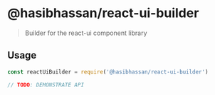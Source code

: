 # @hasibhassan/react-ui-builder

> Builder for the react-ui component library

## Usage

```js
const reactUiBuilder = require('@hasibhassan/react-ui-builder')

// TODO: DEMONSTRATE API
```
